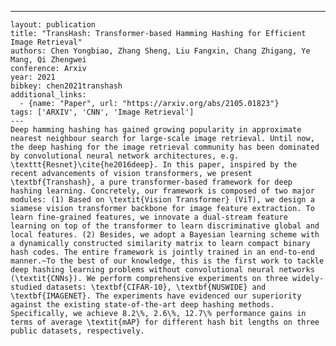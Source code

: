 ---
    layout: publication
    title: "TransHash: Transformer-based Hamming Hashing for Efficient Image Retrieval"
    authors: Chen Yongbiao, Zhang Sheng, Liu Fangxin, Chang Zhigang, Ye Mang, Qi Zhengwei
    conference: Arxiv
    year: 2021
    bibkey: chen2021transhash
    additional_links:
      - {name: "Paper", url: "https://arxiv.org/abs/2105.01823"}
    tags: ['ARXIV', 'CNN', 'Image Retrieval']
    ---
    Deep hamming hashing has gained growing popularity in approximate nearest neighbour search for large-scale image retrieval. Until now, the deep hashing for the image retrieval community has been dominated by convolutional neural network architectures, e.g. \texttt{Resnet}\cite{he2016deep}. In this paper, inspired by the recent advancements of vision transformers, we present \textbf{Transhash}, a pure transformer-based framework for deep hashing learning. Concretely, our framework is composed of two major modules: (1) Based on \textit{Vision Transformer} (ViT), we design a siamese vision transformer backbone for image feature extraction. To learn fine-grained features, we innovate a dual-stream feature learning on top of the transformer to learn discriminative global and local features. (2) Besides, we adopt a Bayesian learning scheme with a dynamically constructed similarity matrix to learn compact binary hash codes. The entire framework is jointly trained in an end-to-end manner.~To the best of our knowledge, this is the first work to tackle deep hashing learning problems without convolutional neural networks (\textit{CNNs}). We perform comprehensive experiments on three widely-studied datasets: \textbf{CIFAR-10}, \textbf{NUSWIDE} and \textbf{IMAGENET}. The experiments have evidenced our superiority against the existing state-of-the-art deep hashing methods. Specifically, we achieve 8.2\%, 2.6\%, 12.7\% performance gains in terms of average \textit{mAP} for different hash bit lengths on three public datasets, respectively.